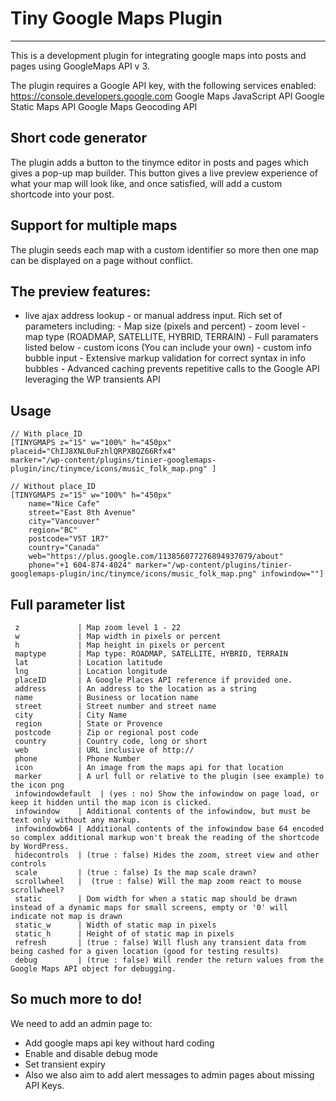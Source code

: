 # Tiny Google Maps Plugin
---
This is a development plugin for integrating google maps into posts and pages using GoogleMaps API v 3.

The plugin requires a Google API key, with the following services enabled: https://console.developers.google.com
    Google Maps JavaScript API
    Google Static Maps API
    Google Maps Geocoding API

## Short code generator
The plugin adds a  button to the tinymce editor in posts and pages which gives a pop-up map builder.
This button gives a live preview experience of what your map will look like, and once satisfied, will add a custom shortcode into your post. 

## Support for multiple maps
The plugin seeds each map with a custom identifier so more then one map can be displayed on a page without conflict.

## The preview features: 
   - live ajax address lookup - or manual address input. 
    Rich set of parameters including: 
    - Map size (pixels and percent)
    - zoom level
    - map type (ROADMAP, SATELLITE, HYBRID, TERRAIN)
    - Full paramaters listed below
    - custom icons (You can include your own)
    - custom info bubble input
    - Extensive markup validation for correct syntax in info bubbles
    - Advanced caching prevents repetitive calls to the Google API leveraging the WP transients API 

## Usage
    // With place_ID
    [TINYGMAPS z="15" w="100%" h="450px" 
    placeid="ChIJ8XNL0uFzhlQRPXBQZ66Rfx4"
    marker="/wp-content/plugins/tinier-googlemaps-plugin/inc/tinymce/icons/music_folk_map.png" ]
    
    // Without place_ID
	[TINYGMAPS z="15" w="100%" h="450px" 
		name="Nice Cafe" 
		street="East 8th Avenue" 
		city="Vancouver" 
		region="BC" 
		postcode="V5T 1R7" 
		country="Canada" 
		web="https://plus.google.com/113856077276894937079/about" 
		phone="+1 604-874-4024" marker="/wp-content/plugins/tinier-googlemaps-plugin/inc/tinymce/icons/music_folk_map.png" infowindow=""]
	
## Full  parameter list
     z             | Map zoom level 1 - 22
     w             | Map width in pixels or percent
     h             | Map height in pixels or percent
     maptype       | Map type: ROADMAP, SATELLITE, HYBRID, TERRAIN
     lat           | Location latitude
     lng           | Location longitude
     placeID       | A Google Places API reference if provided one.
     address       | An address to the location as a string
     name          | Business or location name
     street        | Street number and street name
     city          | City Name
     region        | State or Provence
     postcode      | Zip or regional post code
     country       | Country code, long or short
     web           | URL inclusive of http://
     phone         | Phone Number
     icon          | An image from the maps api for that location
     marker        | A url full or relative to the plugin (see example) to the icon png 
     infowindowdefault  | (yes : no) Show the infowindow on page load, or keep it hidden until the map icon is clicked.
     infowindow    | Additional contents of the infowindow, but must be text only without any markup.
     infowindowb64 | Additional contents of the infowindow base 64 encoded so complex additional markup won't break the reading of the shortcode by WordPress.
     hidecontrols  | (true : false) Hides the zoom, street view and other controls
     scale         | (true : false) Is the map scale drawn?
     scrollwheel   |  (true : false) Will the map zoom react to mouse scrollwheel?
     static        | Dom width for when a static map should be drawn instead of a dynamic maps for small screens, empty or '0' will indicate not map is drawn
     static_w      | Width of static map in pixels
     static_h      | Height of of static map in pixels
     refresh       | (true : false) Will flush any transient data from being cashed for a given location (good for testing results)
     debug         | (true : false) Will render the return values from the Google Maps API object for debugging.

## So much more to do!
We need to add an admin page to:
- Add google maps api key without hard coding
- Enable and disable debug mode
- Set transient expiry 
- Also we also aim to add alert messages to admin pages about missing API Keys.

